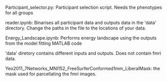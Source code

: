 Participant_selector.py: Participant selection script. Needs the phenotypes for all groups

reader.ipynb: Binarises all participant data and outputs data in the 'data' directory. Change the paths in the file to the locations of your data. 

Energy_Landscape.ipynb: Performs energy landscape using the outputs from the model fitting MATLAB code

'data' diretory contains different inputs and outputs. Does not contain fmri data.

Yeo2011_7Networks_MNI152_FreeSurferConformed1mm_LiberalMask: the mask used for parcellating the fmri images.
